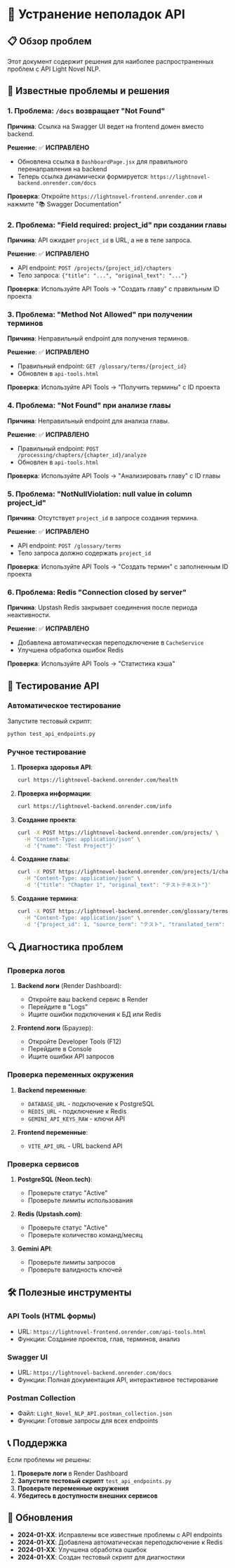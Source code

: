 # 🔧 Устранение неполадок API

## 📋 Обзор проблем

Этот документ содержит решения для наиболее распространенных проблем с API Light Novel NLP.

## 🚨 Известные проблемы и решения

### 1. Проблема: `/docs` возвращает "Not Found"

**Причина**: Ссылка на Swagger UI ведет на frontend домен вместо backend.

**Решение**: ✅ **ИСПРАВЛЕНО**
- Обновлена ссылка в `DashboardPage.jsx` для правильного перенаправления на backend
- Теперь ссылка динамически формируется: `https://lightnovel-backend.onrender.com/docs`

**Проверка**: Откройте `https://lightnovel-frontend.onrender.com` и нажмите "📚 Swagger Documentation"

### 2. Проблема: "Field required: project_id" при создании главы

**Причина**: API ожидает `project_id` в URL, а не в теле запроса.

**Решение**: ✅ **ИСПРАВЛЕНО**
- API endpoint: `POST /projects/{project_id}/chapters`
- Тело запроса: `{"title": "...", "original_text": "..."}`

**Проверка**: Используйте API Tools → "Создать главу" с правильным ID проекта

### 3. Проблема: "Method Not Allowed" при получении терминов

**Причина**: Неправильный endpoint для получения терминов.

**Решение**: ✅ **ИСПРАВЛЕНО**
- Правильный endpoint: `GET /glossary/terms/{project_id}`
- Обновлен в `api-tools.html`

**Проверка**: Используйте API Tools → "Получить термины" с ID проекта

### 4. Проблема: "Not Found" при анализе главы

**Причина**: Неправильный endpoint для анализа главы.

**Решение**: ✅ **ИСПРАВЛЕНО**
- Правильный endpoint: `POST /processing/chapters/{chapter_id}/analyze`
- Обновлен в `api-tools.html`

**Проверка**: Используйте API Tools → "Анализировать главу" с ID главы

### 5. Проблема: "NotNullViolation: null value in column project_id"

**Причина**: Отсутствует `project_id` в запросе создания термина.

**Решение**: ✅ **ИСПРАВЛЕНО**
- API endpoint: `POST /glossary/terms`
- Тело запроса должно содержать `project_id`

**Проверка**: Используйте API Tools → "Создать термин" с заполненным ID проекта

### 6. Проблема: Redis "Connection closed by server"

**Причина**: Upstash Redis закрывает соединения после периода неактивности.

**Решение**: ✅ **ИСПРАВЛЕНО**
- Добавлена автоматическая переподключение в `CacheService`
- Улучшена обработка ошибок Redis

**Проверка**: Используйте API Tools → "Статистика кэша"

## 🧪 Тестирование API

### Автоматическое тестирование

Запустите тестовый скрипт:

```bash
python test_api_endpoints.py
```

### Ручное тестирование

1. **Проверка здоровья API**:
   ```bash
   curl https://lightnovel-backend.onrender.com/health
   ```

2. **Проверка информации**:
   ```bash
   curl https://lightnovel-backend.onrender.com/info
   ```

3. **Создание проекта**:
   ```bash
   curl -X POST https://lightnovel-backend.onrender.com/projects/ \
     -H "Content-Type: application/json" \
     -d '{"name": "Test Project"}'
   ```

4. **Создание главы**:
   ```bash
   curl -X POST https://lightnovel-backend.onrender.com/projects/1/chapters \
     -H "Content-Type: application/json" \
     -d '{"title": "Chapter 1", "original_text": "テストテキスト"}'
   ```

5. **Создание термина**:
   ```bash
   curl -X POST https://lightnovel-backend.onrender.com/glossary/terms \
     -H "Content-Type: application/json" \
     -d '{"project_id": 1, "source_term": "テスト", "translated_term": "Тест", "category": "other"}'
   ```

## 🔍 Диагностика проблем

### Проверка логов

1. **Backend логи** (Render Dashboard):
   - Откройте ваш backend сервис в Render
   - Перейдите в "Logs"
   - Ищите ошибки подключения к БД или Redis

2. **Frontend логи** (Браузер):
   - Откройте Developer Tools (F12)
   - Перейдите в Console
   - Ищите ошибки API запросов

### Проверка переменных окружения

1. **Backend переменные**:
   - `DATABASE_URL` - подключение к PostgreSQL
   - `REDIS_URL` - подключение к Redis
   - `GEMINI_API_KEYS_RAW` - ключи API

2. **Frontend переменные**:
   - `VITE_API_URL` - URL backend API

### Проверка сервисов

1. **PostgreSQL (Neon.tech)**:
   - Проверьте статус "Active"
   - Проверьте лимиты использования

2. **Redis (Upstash.com)**:
   - Проверьте статус "Active"
   - Проверьте количество команд/месяц

3. **Gemini API**:
   - Проверьте лимиты запросов
   - Проверьте валидность ключей

## 🛠️ Полезные инструменты

### API Tools (HTML формы)
- URL: `https://lightnovel-frontend.onrender.com/api-tools.html`
- Функции: Создание проектов, глав, терминов, анализ

### Swagger UI
- URL: `https://lightnovel-backend.onrender.com/docs`
- Функции: Полная документация API, интерактивное тестирование

### Postman Collection
- Файл: `Light_Novel_NLP_API.postman_collection.json`
- Функции: Готовые запросы для всех endpoints

## 📞 Поддержка

Если проблемы не решены:

1. **Проверьте логи** в Render Dashboard
2. **Запустите тестовый скрипт** `test_api_endpoints.py`
3. **Проверьте переменные окружения**
4. **Убедитесь в доступности внешних сервисов**

## 🔄 Обновления

- **2024-01-XX**: Исправлены все известные проблемы с API endpoints
- **2024-01-XX**: Добавлена автоматическая переподключение к Redis
- **2024-01-XX**: Улучшена обработка ошибок
- **2024-01-XX**: Создан тестовый скрипт для диагностики
